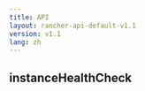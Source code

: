 ```yaml
---
title: API
layout: rancher-api-default-v1.1
version: v1.1
lang: zh
---
```


## instanceHealthCheck






